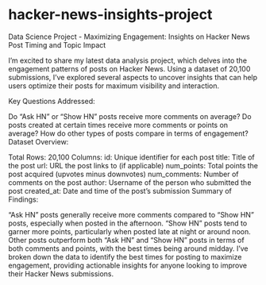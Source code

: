 # hacker-news-insights-project
Data Science Project - Maximizing Engagement: Insights on Hacker News Post Timing and Topic Impact

I’m excited to share my latest data analysis project, which delves into the engagement patterns of posts on Hacker News. Using a dataset of 20,100 submissions, I’ve explored several aspects to uncover insights that can help users optimize their posts for maximum visibility and interaction.

Key Questions Addressed:

Do “Ask HN” or “Show HN” posts receive more comments on average?
Do posts created at certain times receive more comments or points on average?
How do other types of posts compare in terms of engagement?
Dataset Overview:

Total Rows: 20,100
Columns:
id: Unique identifier for each post
title: Title of the post
url: URL the post links to (if applicable)
num_points: Total points the post acquired (upvotes minus downvotes)
num_comments: Number of comments on the post
author: Username of the person who submitted the post
created_at: Date and time of the post’s submission
Summary of Findings:

“Ask HN” posts generally receive more comments compared to “Show HN” posts, especially when posted in the afternoon.
“Show HN” posts tend to garner more points, particularly when posted late at night or around noon.
Other posts outperform both “Ask HN” and “Show HN” posts in terms of both comments and points, with the best times being around midday.
I’ve broken down the data to identify the best times for posting to maximize engagement, providing actionable insights for anyone looking to improve their Hacker News submissions.
